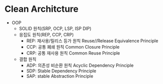 #   Clean Architcture

*   OOP
    *   SOLID 원칙(SRP, OCP, LSP, ISP DIP)
    *   응집도 원칙(REP, CCP, CRP)
        *   REP: 재사용/릴리스 등가 원칙 Reuse//Release Equivalence Principle
        *   CCP: 공통 폐쇄 원칙 Common Closure Principle
        *   CRP: 공통 재사용 원칙 Common Reuse Principle
    *   결합 원칙
        *   ADP: 의존성 비순환 원칙 Acyclic Dependency Principle
        *   SDP: Stable Dependency Principle
        *   SAP: stable Abstraction Principle